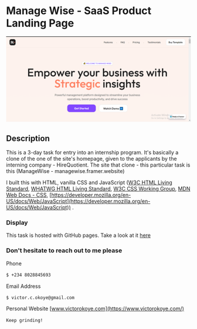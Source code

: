 # Manage Wise - SaaS Product Landing Page
![Manage Wise - The Clone](/images/readme-thumb.png)

## Description

This is a 3-day task for entry into an internship program. It's basically a clone of the one of the site's homepage, given to the applicants by the interning company - HireQuotient. The site that clone - this particular task is this (ManageWise - managewise.framer.website)

I built this with HTML, vanilla CSS and JavaScript ([W3C HTML Living Standard](https://html.spec.whatwg.org/multipage/), [ WHATWG HTML Living Standard](https://html.spec.whatwg.org/multipage/), [W3C CSS Working Group](https://www.w3.org/Style/CSS/), [MDN Web Docs - CSS](https://developer.mozilla.org/en-US/docs/Web/CSS),  [https://developer.mozilla.org/en-US/docs/Web/JavaScript](https://developer.mozilla.org/en-US/docs/Web/JavaScript)) .

### Display

This task is hosted with GitHub pages. Take a look at it [here](https://chivicoko.github.io/hirequotient.com_managewise.framer.website/)


### Don't hesitate to reach out to me please

Phone 
```sh
$ +234 8028845693
```

Email Address 
```sh
$ victor.c.okoye@gmail.com
```

Personal Website
[www.victorokoye.com](https://www.victorokoye.com/)





```Keep grinding!```